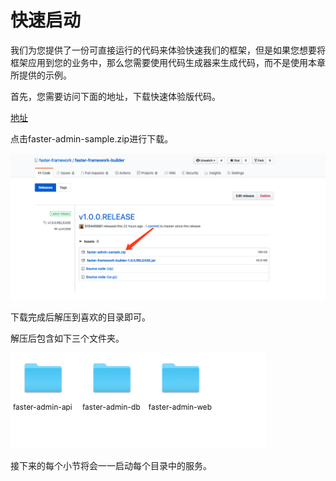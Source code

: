 # 快速启动

我们为您提供了一份可直接运行的代码来体验快速我们的框架，但是如果您想要将框架应用到您的业务中，那么您需要使用代码生成器来生成代码，而不是使用本章所提供的示例。

首先，您需要访问下面的地址，下载快速体验版代码。

[地址](https://github.com/faster-framework/faster-framework-builder/releases/latest)

点击faster-admin-sample.zip进行下载。

![](../../_media/start-download1.png)


下载完成后解压到喜欢的目录即可。

解压后包含如下三个文件夹。

![](../../_media/start-download2.png)

接下来的每个小节将会一一启动每个目录中的服务。
